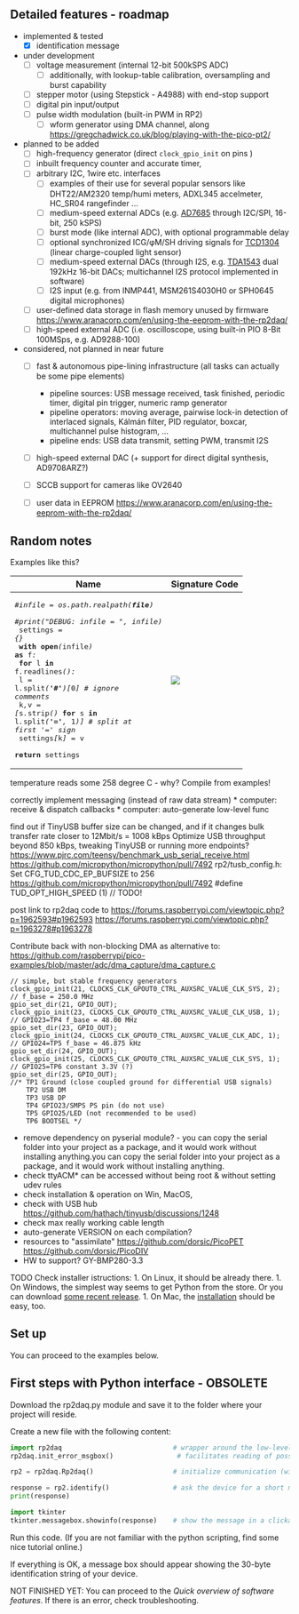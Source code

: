 ## Detailed features - roadmap

 * implemented & tested 
	 * [x] identification message
 * under development
	 * [ ] voltage measurement (internal 12-bit 500kSPS ADC) 
        * [ ] additionally, with lookup-table calibration, oversampling and burst capability
	 * [ ] stepper motor (using Stepstick - A4988) with end-stop support
	 * [ ] digital pin input/output
	 * [ ] pulse width modulation (built-in PWM in RP2)
        * [ ] wform generator using DMA channel, along https://gregchadwick.co.uk/blog/playing-with-the-pico-pt2/
 * planned to be added
    * [ ] high-frequency generator (direct ```clock_gpio_init``` on pins )
    * [ ] inbuilt frequency counter and accurate timer,
	* [ ] arbitrary I2C, 1wire etc. interfaces 
        * [ ] examples of their use for several popular sensors like DHT22/AM2320 temp/humi meters, ADXL345 accelmeter, HC_SR04 rangefinder ...
        * [ ] medium-speed external ADCs (e.g. [AD7685](https://www.analog.com/en/products/ad7685.html#product-overview) through I2C/SPI, 16-bit, 250 kSPS)
        * [ ] burst mode (like internal ADC), with optional programmable delay
        * [ ] optional synchronized ICG/φM/SH driving signals for [TCD1304](https://pdf1.alldatasheet.com/datasheet-pdf/view/32197/TOSHIBA/TCD1304AP.html) (linear charge-coupled light sensor)
        * [ ] medium-speed external DACs (through I2S, e.g. [TDA1543](http://www.docethifi.com/TDA1543_.PDF) dual 192kHz 16-bit DACs; multichannel I2S protocol implemented in software)
        * [ ] I2S input (e.g. from INMP441, MSM261S4030H0 or SPH0645 digital microphones)
	* [ ] user-defined data storage in flash memory unused by firmware https://www.aranacorp.com/en/using-the-eeprom-with-the-rp2daq/
	* [ ] high-speed external ADC (i.e. oscilloscope, using built-in PIO 8-Bit 100MSps, e.g. AD9288-100)
 * considered, not planned in near future
    * [ ] fast & autonomous pipe-lining infrastructure (all tasks can actually be some pipe elements) 
        * pipeline sources: USB message received, task finished, periodic timer, digital pin trigger, numeric ramp generator
        * pipeline operators: moving average, pairwise lock-in detection of interlaced signals, Kálmán filter, PID regulator, boxcar, multichannel pulse histogram, ...
        * pipeline ends: USB data transmit, setting PWM, transmit I2S 
    * [ ] high-speed external DAC (+ support for direct digital synthesis, AD9708ARZ?)
	* [ ] SCCB support for cameras like OV2640
	* [ ] user data in EEPROM https://www.aranacorp.com/en/using-the-eeprom-with-the-rp2daq/




## Random notes 

Examples like this? 

| Name |             Signature Code                 |
|----------------------------------------------|--------------------------------|
| <pre><i>#infile = os.path.realpath(__file__)</i><br>    <i>#print("DEBUG: infile = ", infile)</i><br>    settings <i>=</i> <i>{</i><i>}</i><br>    <b>with</b> <b>open</b><i>(</i>infile<i>)</i> <b>as</b> f<i>:</i><br>        <b>for</b> l <b>in</b> f<i>.</i>readlines<i>(</i><i>)</i><i>:</i><br>            l <i>=</i> l<i>.</i>split<i>(</i><b>'#'</b><i>)</i><i>[</i>0<i>]</i> <i># ignore comments</i><br>            k<i>,</i>v <i>=</i> <i>[</i>s<i>.</i>strip<i>(</i><i>)</i> <b>for</b> s <b>in</b> l<i>.</i>split<i>(</i><b>'='</b><i>,</i> 1<i>)</i><i>]</i>  <i># split at first '=' sign</i><br>            settings<i>[</i>k<i>]</i> <i>=</i> v<br>    <b>return</b> settings<br></pre> | ![](output_1000.png) |

temperature reads some 258 degree C - why? Compile from examples!

correctly implement messaging (instead of raw data stream)
    * computer: receive & dispatch callbacks
    * computer: auto-generate low-level func

find out if TinyUSB buffer size can be changed, and if it changes bulk transfer rate closer to 12Mbit/s = 1008 kBps
    Optimize USB throughput beyond 850 kBps, tweaking TinyUSB or running more endpoints?
        https://www.pjrc.com/teensy/benchmark_usb_serial_receive.html
        https://github.com/micropython/micropython/pull/7492 rp2/tusb_config.h: Set CFG_TUD_CDC_EP_BUFSIZE to 256
        https://github.com/micropython/micropython/pull/7492
        #define TUD_OPT_HIGH_SPEED (1) // TODO!


post link to rp2daq code to 
    https://forums.raspberrypi.com/viewtopic.php?p=1962593#p1962593
    https://forums.raspberrypi.com/viewtopic.php?p=1963278#p1963278


Contribute back with  non-blocking DMA as alternative to:
    https://github.com/raspberrypi/pico-examples/blob/master/adc/dma_capture/dma_capture.c

	// simple, but stable frequency generators
    clock_gpio_init(21, CLOCKS_CLK_GPOUT0_CTRL_AUXSRC_VALUE_CLK_SYS, 2); // f_base = 250.0 MHz
	gpio_set_dir(21, GPIO_OUT);
    clock_gpio_init(23, CLOCKS_CLK_GPOUT0_CTRL_AUXSRC_VALUE_CLK_USB, 1); // GPIO23=TP4 f_base = 48.00 MHz
	gpio_set_dir(23, GPIO_OUT);
    clock_gpio_init(24, CLOCKS_CLK_GPOUT0_CTRL_AUXSRC_VALUE_CLK_ADC, 1); // GPIO24=TP5 f_base = 46.875 kHz
	gpio_set_dir(24, GPIO_OUT);
    clock_gpio_init(25, CLOCKS_CLK_GPOUT0_CTRL_AUXSRC_VALUE_CLK_SYS, 1); // GPIO25=TP6 constant 3.3V (?)
	gpio_set_dir(25, GPIO_OUT);
    //* TP1 Ground (close coupled ground for differential USB signals)
        TP2 USB DM
        TP3 USB DP
        TP4 GPIO23/SMPS PS pin (do not use)
        TP5 GPIO25/LED (not recommended to be used)
        TP6 BOOTSEL */

* remove dependency on pyserial module?  - you can copy the serial folder into your project as a package, and it would work without installing anything.you can copy the serial folder into your project as a package, and it would work without installing anything.
* check ttyACM* can be accessed without being root & without setting udev rules
* check installation & operation on Win, MacOS, 
* check with USB hub https://github.com/hathach/tinyusb/discussions/1248
* check max really working cable length 
* auto-generate VERSION on each compilation? 
* resources to "assimilate"
    https://github.com/dorsic/PicoPET
    https://github.com/dorsic/PicoDIV
* HW to support?
    GY-BMP280-3.3


TODO Check installer istructions:
    1. On Linux, it should be already there.
    1. On Windows, the simplest way seems to get Python from the store. Or you can download [some recent release](https://www.python.org/downloads/windows/).
    1. On Mac, the [installation](https://realpython.com/installing-python/) should be easy, too.


## Set up

You can proceed to the examples below.


## First steps with Python  interface - OBSOLETE

Download the rp2daq.py module and save it to the folder where your project will reside. 

Create a new file with the following content:

```python
import rp2daq                            # wrapper around the low-level binary communication
rp2daq.init_error_msgbox()                # facilitates reading of possible error message

rp2 = rp2daq.Rp2daq()                    # initialize communication (with the RP2DAQ device found)

response = rp2.identify()                # ask the device for a short message  +  make its LED blink
print(response)                    

import tkinter                            
tkinter.messagebox.showinfo(response)    # show the message in a clickable window
```

Run this code. (If you are not familiar with the python scripting, find some nice tutorial online.) 

If everything is OK, a message box should appear showing the 30-byte identification string of your device. 

NOT FINISHED YET: You can proceed to the *Quick overview of software features*.  If there is an error, check troubleshooting.

